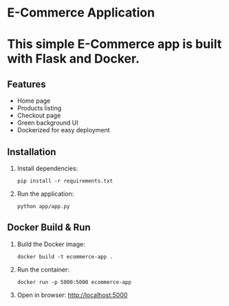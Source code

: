 # E-Commerce Application

# This simple E-Commerce app is built with Flask and Docker.

## Features
- Home page
- Products listing
- Checkout page
- Green background UI
- Dockerized for easy deployment

## Installation
1. Install dependencies:
   ```
   pip install -r requirements.txt
   ```

2. Run the application:
   ```
   python app/app.py
   ```

## Docker Build & Run
1. Build the Docker image:
   ```
   docker build -t ecommerce-app .
   ```

2. Run the container:
   ```
   docker run -p 5000:5000 ecommerce-app
   ```

3. Open in browser:
   [http://localhost:5000](http://localhost:5000)

